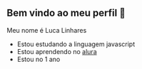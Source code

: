 ## Bem vindo ao meu perfil 🌹

Meu nome é Luca Linhares

- Estou estudando a linguagem javascript
- Estou aprendendo no [alura](https://ww.alura.com.br)
- Estou no 1 ano
